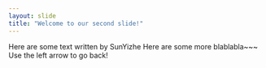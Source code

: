 ```yaml
---
layout: slide
title: "Welcome to our second slide!"
---
```

Here are some text written by SunYizhe Here are some more 
blablabla~~~
Use the left arrow to go back!

